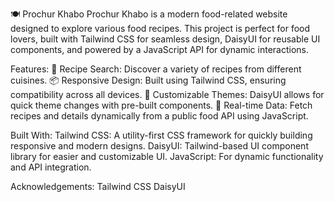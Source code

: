 🍽️ Prochur Khabo
Prochur Khabo is a modern food-related website designed to explore various food recipes.
This project is perfect for food lovers, built with Tailwind CSS for seamless design, DaisyUI for reusable UI components, and powered by a JavaScript API for dynamic interactions.

Features:
    🥗 Recipe Search: Discover a variety of recipes from different cuisines.
    📦 Responsive Design: Built using Tailwind CSS, ensuring compatibility across all devices.
    🎨 Customizable Themes: DaisyUI allows for quick theme changes with pre-built components.
    🔄 Real-time Data: Fetch recipes and details dynamically from a public food API using JavaScript.

Built With:
    Tailwind CSS: A utility-first CSS framework for quickly building responsive and modern designs.
    DaisyUI: Tailwind-based UI component library for easier and customizable UI.
    JavaScript: For dynamic functionality and API integration.

Acknowledgements:
    Tailwind CSS
    DaisyUI

